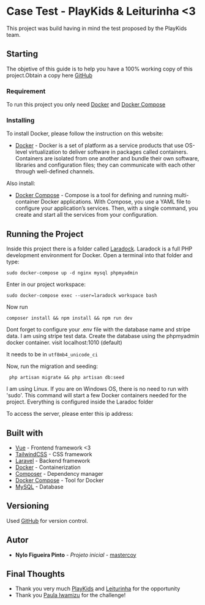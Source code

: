 # Case Test - PlayKids & Leiturinha <3

This project was build having in mind the test proposed by the PlayKids team.

## Starting

The objetive of this guide is to help you have a 100% working copy of this project.Obtain a copy here
[GitHub](https://github.com/mastercoy/[editar])

### Requirement

To run this project you only need [Docker](https://www.docker.com/get-started) and [Docker Compose](https://docs.docker.com/compose/install/)

### Installing

To install Docker, please follow the instruction on this website:

* [Docker](https://www.docker.com/get-started) - Docker is a set of platform as a service products that use OS-level virtualization to deliver software in packages called containers. Containers are
  isolated from one another and bundle their own software, libraries and configuration files; they can communicate with each other through well-defined channels.

Also install:

* [Docker Compose](https://docs.docker.com/compose/install/) - Compose is a tool for defining and running multi-container Docker applications. With Compose, you use a YAML file to configure your
  application’s services. Then, with a single command, you create and start all the services from your configuration.

## Running the Project

Inside this project there is a folder called [Laradock](http://laradock.io/). Laradock is a full PHP development environment for Docker.
Open a terminal into that folder and type:
``` 
sudo docker-compose up -d nginx mysql phpmyadmin
```

Enter in our project workspace:

```sudo docker-compose exec --user=laradock workspace bash```

Now run

```composer install && npm install && npm run dev```

Dont forget to configure your .env file with the database name and stripe data. I am using stripe test data.
Create the database using the phpmyadmin docker container. visit localhost:1010 (default)

It needs to be in ```utf8mb4_unicode_ci```

Now, run the migration and seeding:

``` php artisan migrate && php artisan db:seed```

I am using Linux. If you are on Windows OS, there is no need to run with 'sudo'. This command will start a few Docker containers needed for the project. Everything is configured inside the Laradoc
folder

To access the server, please enter this ip address:

## Built with

* [Vue](https://vuejs.org/) - Frontend framework <3
* [TailwindCSS](https://tailwindcss.com/) - CSS framework
* [Laravel](https://laravel.com/) - Backend framework
* [Docker](https://www.docker.com/get-started) - Containerization
* [Composer](https://getcomposer.org/) - Dependency manager
* [Docker Compose](https://docs.docker.com/compose/install/) - Tool for Docker
* [MySQL](https://www.mysql.com/) - Database

## Versioning

Used [GitHub](https://github.com/) for version control.

## Autor

* **Nylo Figueira Pinto** - *Projeto inicial* - [mastercoy](https://github.com/mastercoy)

## Final Thoughts

* Thank you very much [PlayKids](https://playkids.com/) and [Leiturinha](https://leiturinha.com.br/) for the opportunity
* Thank you [Paula Iwamizu](https://www.linkedin.com/in/paula-iwamizu-32bb0929/) for the challenge!


